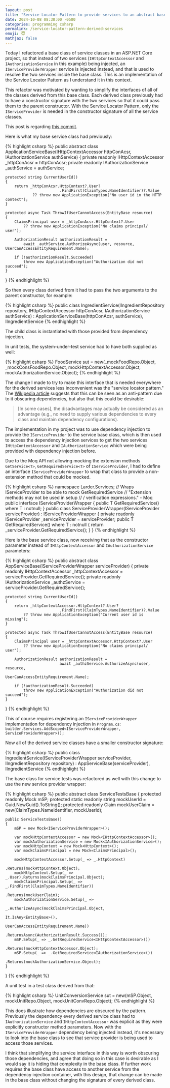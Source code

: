 ```yaml
---
layout: post
title: "Service Locator Pattern to provide services to an abstract base class (ASP.NET Core)"
date: 2024-10-08 08:30:00 -0500
categories: programming csharp
permalink: /service-locator-pattern-derived-services
emoji: 😇
mathjax: false
---
```


Today I refactored a base class of service classes in an ASP.NET Core project, so that instead of two services (`IHttpContextAccessor` and `IAuthorizationService` in this example) being injected, an `IServiceProviderWrapper` service is injected instead, and that is used to resolve the two services inside the base class. This is an implementation of the Service Locator Pattern as I understand it in this context.

This refactor was motivated by wanting to simplify the interfaces of all of the classes derived from this base class. Each derived class previously had to have a constructor signature with the two services so that it could pass them to the parent constructor. With the Service Locator Pattern, only the `IServiceProvider` is needed in the constructor signature of all the service classes. 

This post is regarding [this commit](https://github.com/KyleRego/Larder/commit/9eff3842cabbd7094aaae8bfdf72ac0ece1e8484).

Here is what my base service class had previously:

{% highlight csharp %}
public abstract class ApplicationServiceBase(IHttpContextAccessor httpConAcsr,
                                            IAuthorizationService authService)
{
    private readonly IHttpContextAccessor _httpConAcsr = httpConAcsr;
    private readonly IAuthorizationService _authService = authService;

    protected string CurrentUserId()
    {
        return _httpConAcsr.HttpContext?.User?
                            .FindFirst(ClaimTypes.NameIdentifier)?.Value
                ?? throw new ApplicationException("No user id in the HTTP context");
    }

    protected async Task ThrowIfUserCannotAccess(EntityBase resource)
    {
        ClaimsPrincipal user = _httpConAcsr.HttpContext?.User
            ?? throw new ApplicationException("No claims principal/ user");

        AuthorizationResult authorizationResult =
            await _authService.AuthorizeAsync(user, resource, UserCanAccessEntityRequirement.Name);

        if (!authorizationResult.Succeeded)
            throw new ApplicationException("Authorization did not succeed");
    }
}
{% endhighlight %}

So then every class derived from it had to pass the two arguments to the parent constructor, for example:

{% highlight csharp %}
public class IngredientService(IIngredientRepository repository,
                                IHttpContextAccessor httpConAcsr,
                                IAuthorizationService authService)
        : ApplicationServiceBase(httpConAcsr, authService), IIngredientService
{% endhighlight %}

The child class is instantiated with those provided from dependency injection.

In unit tests, the system-under-test service had to have both supplied as well:

{% highlight csharp %}
FoodService sut = new(_mockFoodRepo.Object, _mockConsFoodRepo.Object,
                        mockHttpContextAccessor.Object, mockAuthorizationService.Object);
{% endhighlight %}

The change I made to try to make this interface that is needed everywhere for the derived services less inconvenient was the "service locator pattern." The [Wikipedia article](https://en.wikipedia.org/wiki/Service_locator_pattern) suggests that this can be seen as an anti-pattern due to it obscuring dependencies, but also that this could be desirable:

> [In some cases], the disadvantages may actually be considered as an advantage (e.g., no need to supply various dependencies to every class and maintain dependency configurations).

The implementation in my project was to use dependency injection to provide the `IServiceProvider` to the service base class, which is then used to access the dependency injection services to get the two services `IHttpContextAccessor` and `IAuthorizationService` which were being provided with dependency injection before.

Due to the Moq API not allowing mocking the extension methods `GetService<T>`, `GetRequiredService<T>` of `IServiceProvider`, I had to define an interface `IServiceProviderWrapper` to wrap that class to provide a non-extension method that could be mocked.

{% highlight csharp %}
namespace Larder.Services;
// Wraps IServiceProvider to be able to mock GetRequiredService<T>
// "Extension methods may not be used in setup
//                             / verification expressions." - Moq
public interface IServiceProviderWrapper
{
    public T GetRequiredService<T>() where T : notnull;
}
public class ServiceProviderWrapper(IServiceProvider serviceProvider)
                                                : IServiceProviderWrapper
{
    private readonly IServiceProvider _serviceProvider = serviceProvider;
    public T GetRequiredService<T>() where T : notnull
    {
        return _serviceProvider.GetRequiredService<T>();
    }
}
{% endhighlight %}

Here is the base service class, now receiving that as the constructor parameter instead of `IHttpContextAccessor` and `IAuthorizationService` parameters:

{% highlight csharp %}
public abstract class AppServiceBase(IServiceProviderWrapper serviceProvider)
{
    private readonly IHttpContextAccessor _httpContextAccessor
                = serviceProvider.GetRequiredService<IHttpContextAccessor>();
    private readonly IAuthorizationService _authzService
                = serviceProvider.GetRequiredService<IAuthorizationService>();

    protected string CurrentUserId()
    {
        return _httpContextAccessor.HttpContext?.User?
                            .FindFirst(ClaimTypes.NameIdentifier)?.Value
            ?? throw new ApplicationException("Current user id is missing");
    }

    protected async Task ThrowIfUserCannotAccess(EntityBase resource)
    {
        ClaimsPrincipal user = _httpContextAccessor.HttpContext?.User
            ?? throw new ApplicationException("No claims principal/ user");

        AuthorizationResult authorizationResult =
                            await _authzService.AuthorizeAsync(user, resource,
                                        UserCanAccessEntityRequirement.Name);

        if (!authorizationResult.Succeeded)
            throw new ApplicationException("Authorization did not succeed");
    }
}
{% endhighlight %}

This of course requires registering an `IServiceProviderWrapper` implementation for dependency injection in `Program.cs`: `builder.Services.AddScoped<IServiceProviderWrapper, ServiceProviderWrapper>();`

Now all of the derived service classes have a smaller constructor signature:

{% highlight csharp %}
public class IngredientService(IServiceProviderWrapper serviceProvider,
                                            IIngredientRepository repository)
                : AppServiceBase(serviceProvider), IIngredientService
{% endhighlight %}

The base class for service tests was refactored as well with this change to use the new service provider wrapper:

{% highlight csharp %}
public abstract class ServiceTestsBase
{
    protected readonly Mock<IServiceProviderWrapper> mSP;
    protected static readonly string mockUserId = Guid.NewGuid().ToString();
    protected readonly Claim mockUserClaim = new(ClaimTypes.NameIdentifier,
                                                                mockUserId);

    public ServiceTestsBase()
    {
        mSP = new Mock<IServiceProviderWrapper>();

        var mockHttpContextAccessor = new Mock<IHttpContextAccessor>();
        var mockAuthorizationService = new Mock<IAuthorizationService>();
        var mockHttpContext = new Mock<HttpContext>();
        var mockClaimsPrincipal = new Mock<ClaimsPrincipal>();

        mockHttpContextAccessor.Setup(_ => _.HttpContext)
                                            .Returns(mockHttpContext.Object);
        mockHttpContext.Setup(_ => _.User).Returns(mockClaimsPrincipal.Object);
        mockClaimsPrincipal.Setup(_ => _.FindFirst(ClaimTypes.NameIdentifier))
                                                    .Returns(mockUserClaim);
        mockAuthorizationService.Setup(_ =>
                                _.AuthorizeAsync(mockClaimsPrincipal.Object,
                                                        It.IsAny<EntityBase>(),
                                        UserCanAccessEntityRequirement.Name))
                                .ReturnsAsync(AuthorizationResult.Success());
        mSP.Setup(_ => _.GetRequiredService<IHttpContextAccessor>())
                                    .Returns(mockHttpContextAccessor.Object);
        mSP.Setup(_ => _.GetRequiredService<IAuthorizationService>())
                                    .Returns(mockAuthorizationService.Object);
    }
}
{% endhighlight %}

A unit test in a test class derived from that:

{% highlight csharp %}
UnitConversionService sut = new(mSP.Object, mockUnitRepo.Object,
                                                    mockUnitConvRepo.Object);
{% endhighlight %}

This does illustrate how dependencies are obscured by the pattern. Previously the dependency every derived service class had to `IAuthorizationService` and `IHttpContextAccessor` was explicit as they were explicitly constructor method parameters. Now with the `IServiceProviderWrapper` dependency being injected instead, it's necessary to look into the base class to see that service provider is being used to access those services.

I think that simplifying the service interface in this way is worth obscuring those dependencies, and agree that doing so in this case is desirable as I would say it is hiding that complexity in the base class. If further work requires the base class have access to another service from the dependency injection container, with this design, that change can be made in the base class without changing the signature of every derived class.